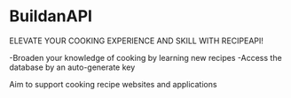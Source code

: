 # BuildanAPI
ELEVATE YOUR COOKING EXPERIENCE AND SKILL WITH RECIPEAPI!

-Broaden your knowledge of cooking by learning new recipes
-Access the database by an auto-generate key

Aim to support cooking recipe websites and applications
